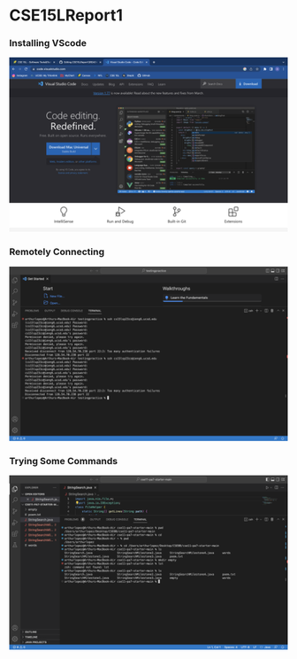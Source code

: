 # CSE15LReport1
> 
### Installing VScode
![Image](VScodeDownloadImage.png)

### Remotely Connecting
![Image](VScodeImage.png)

### Trying Some Commands
![Image](VScodeTermiinal.png)

